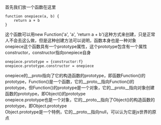 首先我们放一个函数在这里
```
function onepiece(a, b) {
    return a + b
}
```
这个函数可以用new Function('a', 'a', 'return a + b')这种方式来创建，只是正常人不会去这么做，但是这种创建方法可以说明，函数本身也是一种对象  
onepiece这个函数具有一个prototype属性，这个prototype包含有一个属性constructor，constructor指向onepiece自身
```
onepiece.prototype = {constructor:f}
onepiece.prototype.constructor = onepiece
```
onepiece的__proto指向了它的构造函数的prototype，即函数Function()的prototype，Function()是一个函数，它的__proto__指向Function()的prototype，但Function()的prototype是一个对象，它的__proto__指向对象创建函数的prototype，即Object()的prototype  
onepiece.prototype也是一个对象，它的__proto__指向了Object()的构造函数的prototype，即Object.prototype  
Object.prototype是一个特例，它的__proto__指向null，可以认为它是js世界的原点